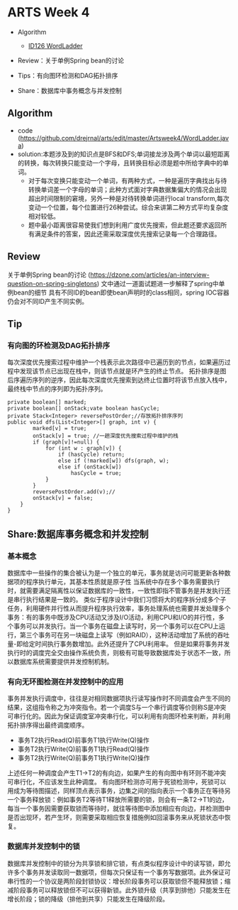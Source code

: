 # ARTS Week 4
* Algorithm
  - [ID126 WordLadder](https://leetcode.com/problems/word-ladder-ii/)
 
* Review：关于单例Spring bean的讨论
* Tips：有向图环检测和DAG拓扑排序
* Share：数据库中事务概念与并发控制

## Algorithm
- code (https://github.com/drejrnal/arts/edit/master/Artsweek4/WordLadder.java)
- solution:本题涉及到的知识点是BFS和DFS;单词接龙涉及两个单词以最短距离的转换，每次转换只能变动一个字母，且转换目标必须是题中所给字典中的单词。
  - 对于每次变换只能变动一个单词，有两种方式，一种是遍历字典找出与待转换单词差一个字母的单词；此种方式面对字典数据集偏大的情况会出现超出时间限制的窘境，另外一种是对待转换单词进行local transform,每次变动一个位置，每个位置进行26种尝试。综合来讲第二种方式平均复杂度相对较低。
  - 题中最小距离很容易使我们想到利用广度优先搜索，但此题还要求返回所有满足条件的答案，因此还需采取深度优先搜索记录每一个合理路径。
    
  
## Review
关于单例Spring bean的讨论
(https://dzone.com/articles/an-interview-question-on-spring-singletons)
文中通过一道面试题进一步解释了spring中单例bean的细节
具有不同ID的bean即使bean声明时的class相同，spring IOC容器仍会对不同ID产生不同实例。

## Tip
### 有向图的环检测及DAG拓扑排序
每次深度优先搜索过程中维护一个栈表示此次路径中已遍历到的节点，如果遍历过程中发现该节点已出现在栈中，则该节点就是环产生的终止节点。
拓扑排序是图后序遍历序列的逆序，因此每次深度优先搜索到达终止位置时将该节点放入栈中，最终栈中节点的序列即为拓扑序列。
```
private boolean[] marked;
private boolean[] onStack;vate boolean hasCycle;
private Stack<Integer> reversePostOrder;//存放拓扑排序序列
public void dfs(List<Integer>[] graph, int v) {
        marked[v] = true;
        onStack[v] = true; //一趟深度优先搜索过程中维护的栈
        if (graph[v]!=null) {
            for (int w : graph[v]) {
                if (hasCycle) return;
                else if (!marked[w]) dfs(graph, w);
                else if (onStack[w])
                    hasCycle = true;
            }
        }
        reversePostOrder.add(v);//
        onStack[v] = false;
    }
}
```

## Share:数据库事务概念和并发控制
### 基本概念
数据库中一些操作的集合被认为是一个独立的单元，事务就是访问可能更新各种数据项的程序执行单元，其基本性质就是原子性
当系统中存在多个事务需要执行时，就需要满足隔离性以保证数据库的一致性，一致性即指不管事务是并发执行还是串行执行结果是一致的。
类似于程序设计中我们习惯将大的程序拆分成多个子任务，利用硬件并行性从而提升程序执行效率，事务处理系统也需要并发处理多个事务：有的事务中既涉及CPU活动又涉及I/O活动，利用CPU和I/O的并行性，多个事务可以并发执行。当一个事务在磁盘上读写时，另一个事务可以在CPU上运行，第三个事务可在另一块磁盘上读写（例如RAID），这种活动增加了系统的吞吐量-即给定时间执行事务数增加。此外还提升了CPU利用率。
但是如果将事务并发执行时的调度完全交由操作系统负责，则极有可能导致数据库处于状态不一致，所以数据库系统需要提供并发控制机制。
### 有向无环图检测在并发控制中的应用
事务并发执行调度中，往往是对相同数据项执行读写操作时不同调度会产生不同的结果，这组指令称之为冲突指令。若一个调度S与一个串行调度等价则称S是冲突可串行化的。因此为保证调度室冲突串行化，可以利用有向图环检来判断，并利用拓扑排序得出最终调度顺序。
  - 事务T2执行Read(Q)前事务T1执行Write(Q)操作
  - 事务T2执行Write(Q)前事务T1执行Read(Q)操作
  - 事务T2执行Write(Q)前事务T1执行Write(Q)操作

上述任何一种调度会产生T1->T2的有向边，如果产生的有向图中有环则不能冲突可串行化，不应该发生此种调度。
有向图环检测亦可用于死锁检测中，死锁可以用成为等待图描述，同样顶点表示事务，边集之间的指向表示一个事务正在等待另一个事务释放锁：例如事务T2等待T1释放所需要的锁，则会有一条T2->T1的边，每当一个事务因需要获取锁而等待时，就往等待图中添加相应有向边，并检测图中是否出现环，若产生环，则需要采取相应恢复措施例如回滚事务来从死锁状态中恢复。
### 数据库并发控制中的锁
数据库并发控制中的锁分为共享锁和排它锁，有点类似程序设计中的读写锁，即允许多个事务并发读取同一数据项，但每次只保证有一个事务写数据项。此外保证可串行性的一个协议是两阶段封锁协议：增长阶段事务可以获取锁但不能释放锁；缩减阶段事务可以释放锁但不可以获得新锁。此外锁升级（共享到排他）只能发生在增长阶段；锁的降级（排他到共享）只能发生在降级阶段。
